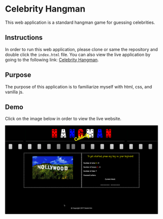 # Celebrity Hangman

This web application is a standard hangman game for guessing celebrities.

## Instructions

In order to run this web application, please clone or same the repository and double click the `index.html` file.
You can also view the live application by going to the following link: [Celebrity Hangman](https://dskay3.github.io/celebrity-hangman/).

## Purpose

The purpose of this application is to familiarize myself with html, css, and vanilla js.

## Demo

Click on the image below in order to view the live website.

[![demo](/screenshots/celebrity-hangman.png)](https://dskay3.github.io/celebrity-hangman/)
